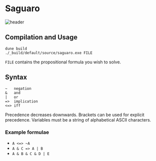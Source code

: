 # Saguaro

![header](https://mainbucketbenandrew.s3.eu-west-2.amazonaws.com/images/Saguaro.png)

## Compilation and Usage

```
dune build
./_build/default/source/saguaro.exe FILE
```
`FILE` contains the propositional formula you wish to solve.

## Syntax
```
~   negation
&   and
|   or
=>  implication
<=> iff
```
Precedence decreases downwards. Brackets can be used for explicit precedence.
Variables must be a string of alphabetical ASCII characters.

### Example formulae
- `A <=> ~A`
- `A & C => A | B`
- `A & B & C & D | E`
